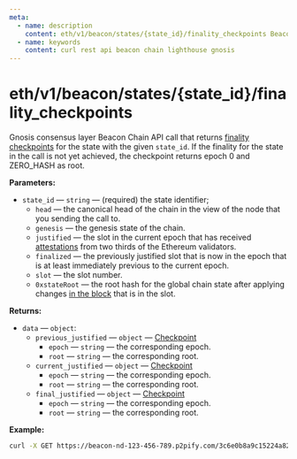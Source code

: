 ```yaml
---
meta:
  - name: description
    content: eth/v1/beacon/states/{state_id}/finality_checkpoints Beacon Chain REST API call details and examples.
  - name: keywords
    content: curl rest api beacon chain lighthouse gnosis
---
```


# eth/v1/beacon/states/{state_id}/finality_checkpoints

Gnosis consensus layer Beacon Chain API call that returns [finality checkpoints](https://ethereum.org/en/glossary/#checkpoint) for the state with the given `state_id`. If the finality for the state in the call is not yet achieved, the checkpoint returns epoch 0 and ZERO_HASH as root.

**Parameters:** 

* `state_id` — `string` — (required) the state identifier;
  * `head` — the canonical head of the chain in the view of the node that you sending the call to.
  * `genesis` — the genesis state of the chain.
  * `justified` — the slot in the current epoch that has received [attestations](https://ethereum.org/en/developers/docs/consensus-mechanisms/pos/attestations/) from two thirds of the Ethereum validators.
  * `finalized` — the previously justified slot that is now in the epoch that is at least immediately previous to the current epoch.
  * `slot` — the slot number.
  * `0xstateRoot` — the root hash for the global chain state after applying changes [in the block](https://ethereum.org/en/developers/docs/blocks/) that is in the slot.

**Returns:** 

* `data` — `object`:
  * `previous_justified` — `object` — [Checkpoint](https://github.com/ethereum/consensus-specs/blob/dev/specs/phase0/beacon-chain.md#checkpoint)
    * `epoch` — `string` — the corresponding epoch.
    * `root` — `string` — the corresponding root.
  * `current_justified` — `object` — [Checkpoint](https://github.com/ethereum/consensus-specs/blob/dev/specs/phase0/beacon-chain.md#checkpoint)
    * `epoch` — `string` — the corresponding epoch.
    * `root` — `string` — the corresponding root.
  * `final_justified` — `object` — [Checkpoint](https://github.com/ethereum/consensus-specs/blob/dev/specs/phase0/beacon-chain.md#checkpoint)
    * `epoch` — `string` — the corresponding epoch.
    * `root` — `string` — the corresponding root.

**Example:**

``` sh
curl -X GET https://beacon-nd-123-456-789.p2pify.com/3c6e0b8a9c15224a8228b9a98ca1531d/eth/v1/beacon/states/finalized/finality_checkpoints
```
